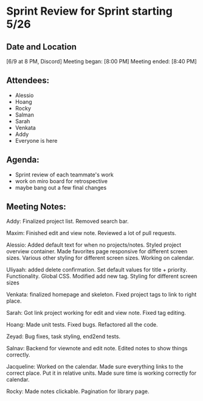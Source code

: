 # Sprint Review for Sprint starting 5/26

## Date and Location
[6/9 at 8 PM, Discord]
Meeting began: [8:00 PM]
Meeting ended: [8:40 PM]

## Attendees:
- Alessio
- Hoang
- Rocky
- Salman
- Sarah
- Venkata
- Addy
- Everyone is here

## Agenda:
- Sprint review of each teammate's work
- work on miro board for retrospective
- maybe bang out a few final changes

## Meeting Notes:
Addy: Finalized project list. Removed search bar.

Maxim: Finished edit and view note. Reviewed a lot of pull requests.

Alessio: Added default text for when no projects/notes. Styled project overview container. Made favorites page responsive for different screen sizes. Various other styling for different screen sizes. Working on calendar.

Uliyaah: added delete confirmation. Set default values for title + priority. Functionality. Global CSS. Modified add new tag. Styling for different screen sizes

Venkata: finalized homepage and skeleton. Fixed project tags to link to right place.

Sarah: Got link project working for edit and view note. Fixed tag editing.

Hoang: Made unit tests. Fixed bugs. Refactored all the code.

Zeyad: Bug fixes, task styling, end2end tests.

Salnav: Backend for viewnote and edit note. Edited notes to show things correctly.

Jacqueline: Worked on the calendar. Made sure everything links to the correct place. Put it in relative units. Made sure time is working correctly for calendar.

Rocky: Made notes clickable. Pagination for library page.

